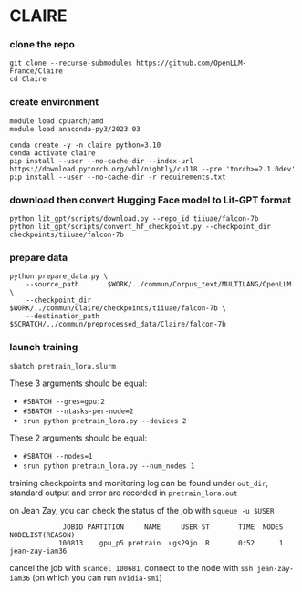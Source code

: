 # CLAIRE

### clone the repo
```
git clone --recurse-submodules https://github.com/OpenLLM-France/Claire
cd Claire
```

### create environment
```
module load cpuarch/amd
module load anaconda-py3/2023.03
```

```
conda create -y -n claire python=3.10
conda activate claire
pip install --user --no-cache-dir --index-url https://download.pytorch.org/whl/nightly/cu118 --pre 'torch>=2.1.0dev'
pip install --user --no-cache-dir -r requirements.txt
```

### download then convert Hugging Face model to Lit-GPT format
```
python lit_gpt/scripts/download.py --repo_id tiiuae/falcon-7b
python lit_gpt/scripts/convert_hf_checkpoint.py --checkpoint_dir checkpoints/tiiuae/falcon-7b
```

### prepare data
```
python prepare_data.py \
    --source_path       $WORK/../commun/Corpus_text/MULTILANG/OpenLLM \
    --checkpoint_dir    $WORK/../commun/Claire/checkpoints/tiiuae/falcon-7b \
    --destination_path  $SCRATCH/../commun/preprocessed_data/Claire/falcon-7b
```

### launch training
```
sbatch pretrain_lora.slurm
```
These 3 arguments should be equal:
- `#SBATCH --gres=gpu:2`
- `#SBATCH --ntasks-per-node=2`
- `srun python pretrain_lora.py --devices 2`
  
These 2 arguments should be equal:
- `#SBATCH --nodes=1`
- `srun python pretrain_lora.py --num_nodes 1`

training checkpoints and monitoring log can be found under `out_dir`, standard output and error are recorded in `pretrain_lora.out`

on Jean Zay, you can check the status of the job with `squeue -u $USER`
```
             JOBID PARTITION     NAME     USER ST       TIME  NODES NODELIST(REASON)
            100813    gpu_p5 pretrain  ugs29jo  R       0:52      1 jean-zay-iam36
```
cancel the job with `scancel 100681`, connect to the node with `ssh jean-zay-iam36` (on which you can run `nvidia-smi`)